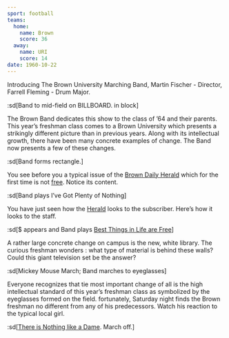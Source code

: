 ```yaml
---
sport: football
teams:
  home:
    name: Brown
    score: 36
  away:
    name: URI
    score: 14
date: 1960-10-22
---
```


Introducing The Brown University Marching Band, Martin Fischer - Director, Farrell Fleming - Drum Major.

:sd[Band to mid-field on BILLBOARD. in block]

The Brown Band dedicates this show to the class of ’64 and their parents. This year’s freshman class comes to a Brown University which presents a strikingly different picture than in previous years. Along with its intellectual growth, there have been many concrete examples of change. The Band now presents a few of these changes.

:sd[Band forms rectangle.]

You see before you a typical issue of the <u>Brown Daily Herald</u> which for the first time is not <u>free</u>. Notice its content.

:sd[Band plays I’ve Got Plenty of Nothing]

You have just seen how the <u>Herald</u> looks to the subscriber. Here’s how it looks to the staff.

:sd[$ appears and Band plays <u>Best Things in Life are Free</u>]

A rather large concrete change on campus is the new, white library. The curious freshman wonders : what type of material is behind these walls? Could this giant television set be the answer?

:sd[Mickey Mouse March; Band marches to eyeglasses]

Everyone recognizes that tie most important change of all is the high intellectual standard of this year’s freshman class as symbolized by the eyeglasses formed on the field. fortunately, Saturday night finds the Brown freshman no different from any of his predecessors. Watch his reaction to the typical local girl.

:sd[<u>There is Nothing like a Dame</u>. March off.]
